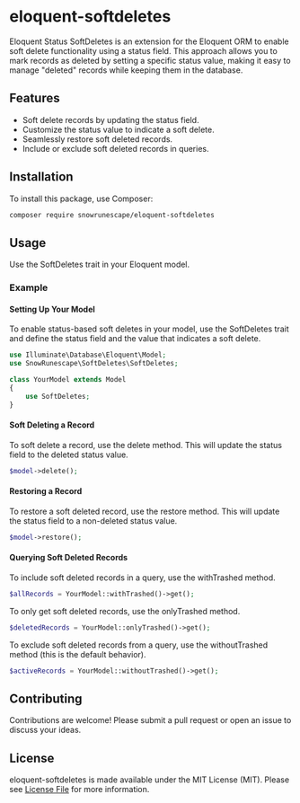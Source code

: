 # eloquent-softdeletes

Eloquent Status SoftDeletes is an extension for the Eloquent ORM to enable soft delete functionality using a status field. This approach allows you to mark records as deleted by setting a specific status value, making it easy to manage "deleted" records while keeping them in the database.

## Features

* Soft delete records by updating the status field.
* Customize the status value to indicate a soft delete.
* Seamlessly restore soft deleted records.
* Include or exclude soft deleted records in queries.

## Installation

To install this package, use Composer:

```bash
composer require snowrunescape/eloquent-softdeletes
```

## Usage

Use the SoftDeletes trait in your Eloquent model.

### Example

#### Setting Up Your Model

To enable status-based soft deletes in your model, use the SoftDeletes trait and define the status field and the value that indicates a soft delete.

```php
use Illuminate\Database\Eloquent\Model;
use SnowRunescape\SoftDeletes\SoftDeletes;

class YourModel extends Model
{
    use SoftDeletes;
}
```

#### Soft Deleting a Record

To soft delete a record, use the delete method. This will update the status field to the deleted status value.

```php
$model->delete();
```

#### Restoring a Record

To restore a soft deleted record, use the restore method. This will update the status field to a non-deleted status value.

```php
$model->restore();
```

#### Querying Soft Deleted Records

To include soft deleted records in a query, use the withTrashed method.

```php
$allRecords = YourModel::withTrashed()->get();
```

To only get soft deleted records, use the onlyTrashed method.

```php
$deletedRecords = YourModel::onlyTrashed()->get();
```

To exclude soft deleted records from a query, use the withoutTrashed method (this is the default behavior).

```php
$activeRecords = YourModel::withoutTrashed()->get();
```

## Contributing

Contributions are welcome! Please submit a pull request or open an issue to discuss your ideas.

## License

eloquent-softdeletes is made available under the MIT License (MIT). Please see [License File](https://github.com/SnowRunescape/eloquent-softdeletes/blob/master/LICENSE) for more information.
